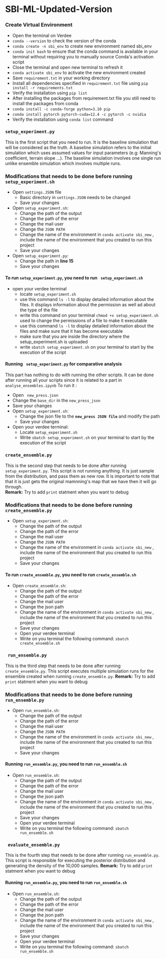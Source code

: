 # SBI-ML-Updated-Version

### Create Virtual Environment 
- Open the terminal on Verdee  
- `conda --version`  to check the version of the conda   
- `conda create -n sbi_env` to create new environment named sbi_env  
-  `conda init bash` to ensure that the conda command is available in your terminal without requiring you to manually source Conda's activation script  
- Close the terminal and open new terminal to refresh it  
- `conda activate sbi_env` to activate the new environment created
- Save `requirement.txt` in your working directory
- Install all dependencies specified in `requirement.txt` file using `pip install -r requirements.txt`
- Verify the installation  using `pip list`
- After installing the packages from requirement.txt file you still need to install the packages from conda 
- `conda install -c conda-forge python=3.10 pip`
- `conda install pytorch pytorch-cuda=12.4 -c pytorch -c nvidia`
- Verify the installation using `conda list` command


### **`setup_experiment.py`**
This is the first script that you need to run. It is the baseline simulation that will be considered as the truth. A baseline simulation refers to the initial simulation which uses assumed values for input parameters (e.g: Manning's coefficient, terrain slope ...). The baseline simulation involves one single run unlike ensemble simulation which involves multiple runs.
### Modifications that needs to be done before running `setup_experiment.sh`
- Open `settings.JSON` file 
  - Basic directory in `settings.JSON` needs to be changed 
  -  Save your changes 
- Open `setup_experiment.sh`:
  - Change the path of the output
  - Change the path of the error
  - Change the mail user
  - Change the `JSON PATH` 
  - Change the name of the environment in `conda activate sbi_new` , include the name of the environment that you created to run this project 
  - Save your changes
- Open `setup_experiment.py`:
  - Change the path in **line 15**
  - Save your changes
#### To run `setup_experiment.py`, you need to run ` setup_experiment.sh`
- open your verdee terminal 
  - locate `setup_experiment.sh`
  - use this command `ls -l` to display detailed information about the files. It displays information about the permission as well ad about the type of the file  
  - write this command on your terminal `chmod +x setup_experiment.sh` used to change the permissions of a file to make it executable
  - use this command `ls -l` to display detailed information about the files and make sure that it has become executable
  - make sure that you are inside the directory where the setup_experiment.sh is uploaded 
  - write `sbatch setup_experiment.sh` on your terminal to start by the execution of the script
#### Running ` setup_experiment.py` for comparative analysis
This part has nothing to do with running the other scripts. It can be done after running all your scripts since it is related to a part in `analyse_ensembles.ipynb`
To run it : 
- Open ` new_press.json` 
- Change the `base_dir` in the `new_press_json`
- Save your changes
- Open `setup_experiment.sh`:
  - Change the json file to the **`new_press JSON file`** and modify the path
  - Save your changes 
- Open your verdee terminal:
  - Locate `setup_experiment.sh`
  - Write `sbatch setup_experiment.sh` on your terminal to start by the execution of the script


### `create_ensemble.py`
This is the second step that needs to be done after running `setup_experiment.py`. This script is not running anything. It is just sample from the distribution, and pass them as new row. It is important to note that that it is just gets the original mamnning's map that we have then it will go through.    
**Remark:** Try to add `print` statment when you want to debug
### Modifications that needs to be done before running `create_ensemble.py`
- Open `setup_experiment.sh`:
  - Change the path of the output
  - Change the path of the error
  - Change the mail user
  - Change the `JSON PATH` 
  - Change the name of the environment in `conda activate sbi_new` , include the name of the environment that you created to run this project 
  - Save your changes
#### To run `create_ensemble.py`, you need to run `create_ensemble.sh`
- Open `create_ensemble.sh`:
  - Change the path of the output
  - Change the path of the error
  - Change the mail user
  - Change the json path 
  - Change the name of the environment in `conda activate sbi_new` , include the name of the environment that you created to run this project 
  - Save your changes
  - Open your verdee terminal
  - Write on you terminal the following command: `sbatch create_ensemble.sh`


### ` run_ensemble.py`
This is the third step that needs to be done after running `create_ensemble.py`. This script executes multiple simulation runs for the ensemble created when running `create_ensemble.py`.
**Remark:** Try to add `print` statment when you want to debug
### Modifications that needs to be done before running `run_ensemble.py`
- Open `run_ensemble.sh`:
  - Change the path of the output
  - Change the path of the error
  - Change the mail user
  - Change the `JSON PATH` 
  - Change the name of the environment in `conda activate sbi_new` , include the name of the environment that you created to run this project 
  - Save your changes
#### Running `run_ensemble.py`, you need to run `run_ensemble.sh`
- Open `run_ensemble.sh`:
  - Change the path of the output
  - Change the path of the error
  - Change the mail user
  - Change the json path 
  - Change the name of the environment in `conda activate sbi_new` , include the name of the environment that you created to run this project 
  - Save your changes
  - Open your verdee terminal
  - Write on you terminal the following command: `sbatch run_ensemble.sh`


### ` evaluate_ensemble.py`
This is the fourth step that needs to be done after running `run_ensemble.py`. This script is responsible for executing the posterior distribution and generating the density of the 10,000 samples.
**Remark:** Try to add `print` statment when you want to debug
#### Running `run_ensemble.py`, you need to run `run_ensemble.sh`
- Open `run_ensemble.sh`:
  - Change the path of the output
  - Change the path of the error
  - Change the mail user
  - Change the json path 
  - Change the name of the environment in `conda activate sbi_new` , include the name of the environment that you created to run this project 
  - Save your changes
  - Open your verdee terminal
  - Write on you terminal the following command: `sbatch run_ensemble.sh`








